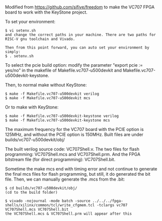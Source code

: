 Modified from https://github.com/sifive/freedom to make the VC707 FPGA board to work with the KeyStone project.

To set your environment:

	$ vi setenv.sh
	and change the correct paths in your machine. There are two paths for RISC-V gnu toolchain and Vivado.
	
	Then from this point forward, you can auto set your environment by simply:
	$ . setenv.sh

To select the pcie build option: modify the parameter "export pcie := yes/no" in the makefile of Makefile.vc707-u500devkit and Makefile.vc707-u500devkit-keystone.

Then, to normal make without KeyStone:

	$ make -f Makefile.vc707-u500devkit verilog
	$ make -f Makefile.vc707-u500devkit mcs

Or to make with KeyStone:

	$ make -f Makefile.vc707-u500devkit-keystone verilog
	$ make -f Makefile.vc707-u500devkit-keystone mcs


The maximum frequency for the VC707 board with the PCIE option is 125MHz, and without the PCIE option is 150MHz. Built files are under builds/vc707-u500devkit/obj/

The built verilog source code: VC707Shell.v. The two files for flash programming: VC707Shell.mcs and VC707Shell.prm. And the FPGA bitstream file (for direct programming): VC707Shell.bit.

Sometime the make mcs end with timing error and not continue to generate the final mcs files for flash programming, but still, it do generated the bit file. Then, we can manually generate the .mcs from the .bit:

	$ cd builds/vc707-u500devkit/obj/
	(cd to the build folder)
	
	$ vivado -nojournal -mode batch -source ../../../fpga-shells/xilinx/common/tcl/write_cfgmem.tcl -tclargs vc707 VC707Shell.mcs VC707Shell.bit
	the VC707Shell.mcs & VC707Shell.prm will appear after this
